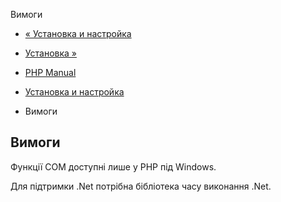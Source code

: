 Вимоги

-   [« Установка и настройка](com.setup.html)
    
-   [Установка »](com.installation.html)
    
-   [PHP Manual](index.html)
    
-   [Установка и настройка](com.setup.html)
    
-   Вимоги
    

## Вимоги

Функції COM доступні лише у PHP під Windows.

Для підтримки .Net потрібна бібліотека часу виконання .Net.